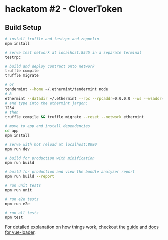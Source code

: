 # hackatom #2 - CloverToken

## Build Setup

``` bash
# install truffle and testrpc and zeppelin
npm install

# serve test network at localhost:8545 in a separate terminal
testrpc

# build and deploy contract onto network
truffle compile
truffle migrate

# or
tendermint --home ~/.ethermint/tendermint node
# &
ethermint --datadir ~/.ethermint --rpc --rpcaddr=0.0.0.0 --ws --wsaddr=0.0.0.0 --rpcapi eth,net,web3,personal,admin --unlock 0x7eFf122b94897EA5b0E2A9abf47B86337FAfebdC
# and type into the ethermint jargon:
1234
# then
truffle compile && truffle migrate --reset --network ethermint

# move to app and install dependencies
cd app
npm install

# serve with hot reload at localhost:8080
npm run dev

# build for production with minification
npm run build

# build for production and view the bundle analyzer report
npm run build --report

# run unit tests
npm run unit

# run e2e tests
npm run e2e

# run all tests
npm test
```

For detailed explanation on how things work, checkout the [guide](http://vuejs-templates.github.io/webpack/) and [docs for vue-loader](http://vuejs.github.io/vue-loader).
